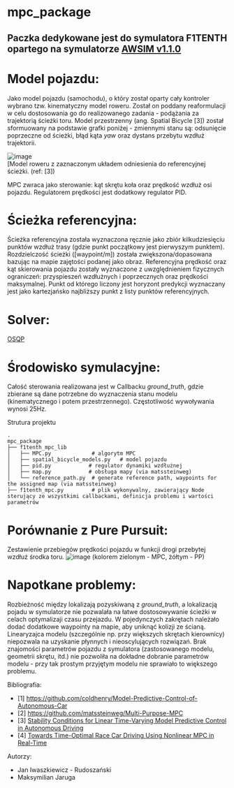 # mpc_package
## Paczka dedykowane jest do symulatora F1TENTH opartego na symulatorze [AWSIM v1.1.0](https://github.com/PPI-PUT/autoware/tree/f1tenth)

# Model pojazdu:
Jako model pojazdu (samochodu), o który został oparty cały kontroler wybrano tzw. kinematyczny model roweru. Został on poddany reaformulacji w celu dostosowania go do realizowanego zadania - podążania za trajektorią ścieżki toru. Model przestrzenny (ang. Spatial Bicycle [3]) został sformuowany na podstawie grafki poniżej - zmiennymi stanu są: odsunięcie poprzeczne od ścieżki, błąd kąta _yaw_ oraz dystans przebytu wzdłuż trajektorii. 

![image](https://github.com/Morgaliel/mpc_package/assets/64833115/711440e3-7635-45a3-bd71-b222e1e3f613)  
[Model roweru z zaznaczonym układem odniesienia do referencyjnej ścieżki. (ref: [3])

MPC zwraca jako sterowanie: kąt skrętu koła oraz prędkość wzdłuż osi pojazdu. Regulatorem prędkości jest dodatkowy regulator PID.

# Ścieżka referencyjna:
Ścieżka referencyjna została wyznaczona ręcznie jako zbiór kilkudziesięciu punktów wzdłuż trasy (gdzie punkt początkowy jest pierwyszym punktem). Rozdzielczość ścieżki ([waypoint/m]) została zwiększona/dopasowana bazując na mapie zajętości podanej jako obraz. Referencyjna prędkość oraz kąt skierowania pojazdu zostały wyznaczone z uwzględnieniem fizycznych ograniczeń: przyspieszeń wzdłużnych i poprzecznych oraz prędkości maksymalnej. Punkt od którego liczony jest horyzont predykcji wyznaczany jest jako kartezjańsko najbliższy punkt z listy punktów referencyjnych. 

# Solver:
[OSQP](https://osqp.org/docs/examples/mpc.html)

# Środowisko symulacyjne:
Całość sterowania realizowana jest w Callbacku _ground_truth_, gdzie zbierane są dane potrzebne do wyznaczenia stanu modelu (kinematycznego i potem przestrzennego). Częstotliwość wywoływania wynosi 25Hz.

Strutura projektu
```
.
mpc_package
├── f1tenth_mpc_lib                  
│   ├── MPC.py             # algorytm MPC
│   ├── spatial_bicycle_models.py   # model pojazdu
│   ├── pid.py            # regulator dynamiki wzdłużnej 
│   ├── map.py            # obsługa mapy (via matssteinweg)
│   └── reference_path.py  # generate reference path, waypoints for the assigned map (via matssteinweg)
├── f1tenth_mpc.py         # plik wykonywalny, zawierający Node sterujący ze wszystkimi callbackami, definicja problemu i wartości parametrów                
```

# Porównanie z Pure Pursuit:
Zestawienie przebiegów prędkości pojazdu w funkcji drogi przebytej wzdłuż środka toru.
![image](https://github.com/Morgaliel/mpc_package/assets/64833115/db509c6d-c070-4524-99fe-cf440dc37bcb)
(kolorem zielonym - MPC, żółtym - PP)

# Napotkane problemy:

Rozbieżność między lokalizają pozyskiwaną z _ground_truth_, a lokalizacją pojadu w symulatorze nie pozwalała na łatwe dostosowywanie ścieżki w celach optymalizaji czasu przejazdu. W pojedynczych zakrętach należało dodać dodatkowe waypointy na mapie, aby uniknąć kolizji ze ścianą.
Linearyzajca modelu (szczególnie np. przy większych skrętach kierownicy) niepozwala na uzyskanie płynnych i nieoscylujących rozwiązań. 
Brak znajomości parametrów pojazdu z symulatora (zastosowanego modelu, geometrii skrętu, itd.) nie pozwoliła na dokładne dobranie parametrów modelu - przy tak prostym przyjętym modelu nie sprawiało to większego problemu.


Bibliografia: 
* [1] https://github.com/coldhenry/Model-Predictive-Control-of-Autonomous-Car
* [2] https://github.com/matssteinweg/Multi-Purpose-MPC
* [3] [Stability Conditions for Linear Time-Varying Model Predictive Control in Autonomous
Driving](http://urn.kb.se/resolve?urn=urn:nbn:se:kth:diva-220576)
* [4] [Towards Time-Optimal Race Car Driving Using Nonlinear MPC in Real-Time](https://www.researchgate.net/profile/Robin_Verschueren/publication/269860931_Towards_Time-Optimal_Race_Car_Driving_Using_Nonlinear_MPC_in_Real-Time/links/56ab66e108aeadd1bdce436b/Towards-Time-Optimal-Race-Car-Driving-Using-Nonlinear-MPC-in-Real-Time.pdf?origin=publication_detail)




Autorzy:
* Jan Iwaszkiewicz - Rudoszański 
* Maksymilian Jaruga
